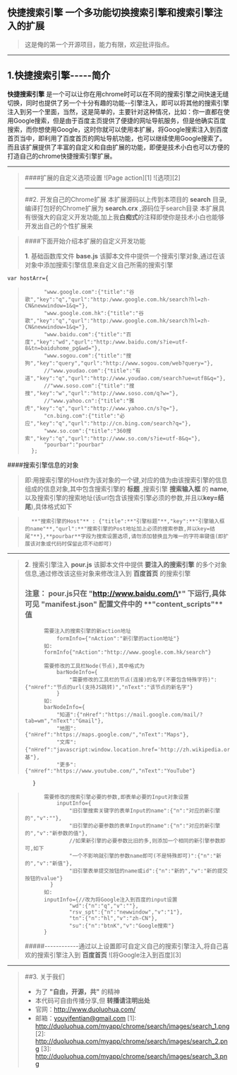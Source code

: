 快捷搜索引擎 一个多功能切换搜索引擎和搜索引擎注入的扩展
------
>这是俺的第一个开源项目，能力有限，欢迎批评指点。
****
## 1.快捷搜索引擎-----简介
**快捷搜索引擎**  是一个可以让你在用chrome时可以在不同的搜索引擎之间快速无缝切换，同时也提供了另一个十分有趣的功能--引擎注入，即可以将其他的搜索引擎注入到另一个里面，当然，这是简单的，主要针对这种情况，比如：你一直都在使用Google搜索，但是由于百度主页提供了便捷的网址导航服务，但是他确实百度搜索，而你想使用Google，这时你就可以使用本扩展，将Google搜索注入到百度首页当中，即利用了百度首页的网址导航功能，也可以继续使用Google搜索了。而且该扩展提供了丰富的自定义和自由扩展的功能，即便是技术小白也可以方便的打造自己的chrome快捷搜索引擎扩展。
****
>####扩展的自定义选项设置
>![Page action][1]
>![选项][2]
>****
>##2. 开发自己的Chrome扩展
本扩展源码以上传到本项目的 **search** 目录,编译打包好的Chrome扩展为 **search.crx** ,源码位于search目录
本扩展具有很强大的自定义开发功能,加上我**白痴式**的注释即使你是技术小白也能够开发出自己的个性扩展来

>####下面开始介绍本扩展的自定义开发功能
>   
>   **1**. 基础函数库文件 **base.js** 该脚本文件中提供一个搜索引擎对象,通过在该对象中添加搜索引擎信息来自定义自己所需的搜索引擎
>
	var hostArr={
>			"www.google.com":{"title":"谷 歌","key":"q","qurl":"http:/www.google.com.hk/search?hl=zh-CN&newwindow=1&q="},
>			"www.google.com.hk":{"title":"谷 歌","key":"q","qurl":"http:/www.google.com.hk/search?hl=zh-CN&newwindow=1&q="},
>			"www.baidu.com":{"title":"百 度","key":"wd","qurl":"http:/www.baidu.com/s?ie=utf-8&tn=baiduhome_pg&wd="},
>			"www.sogou.com":{"title":"搜 狗","key":"query","qurl":"http://www.sogou.com/web?query="},
>			//"www.youdao.com":{"title":"有 道","key":"q","qurl":"http://www.youdao.com/search?ue=utf8&q="},
>			//"www.soso.com":{"title":"搜 搜","key":"w","qurl":"http://www.soso.com/q?w="},
>			//"www.yahoo.cn":{"title":"雅 虎","key":"q","qurl":"http://www.yahoo.cn/s?q="},
>			"cn.bing.com":{"title":"必 应","key":"q","qurl":"http://cn.bing.com/search?q="},
>			"www.so.com":{"title":"360搜索","key":"q","qurl":"http://www.so.com/s?ie=utf-8&q="},
>			"pourbar":"pourbar"
>		};           
>
####搜索引擎信息的对象

>即:用搜索引擎的Host作为该对象的一个键,对应的值为由该搜索引擎的信息组成的信息对象,其中包含搜索引擎的 **标题** ,搜索引擎 **搜索输入框** 的 **name**,以及搜索引擎的搜索地址(该url包含该搜索引擎必须的参数,并且以**key=结尾**),具体格式如下

>		**"搜索引擎的Host"** : {"title":**"引擎标题"**,"key":**"引擎输入框的name"**,"qurl":**"搜索引擎的Post地址加上必须的搜索参数,并以key=结尾"**},**pourbar**字段为搜索设置选项,请勿添加替换且为唯一的字符串键值(即扩展该对象或代码时保留此项不动即可)
****
>   **2**. 搜索引擎注入 **pour.js** 该脚本文件中提供 **要注入的搜索引擎** 的多个对象信息,通过修改该这些对象来修改注入到 **百度首页** 的搜索引擎
>### **注意：** pour.js只在 **"http://www.baidu.com/\*"** 下运行,具体可见 **"manifest.json"** 配置文件中的 **"content_scripts"**值
>
>			需要注入的搜索引擎的新action地址
>				formInfo={"nAction":"新引擎的action地址"}
>			如:
>			formInfo{"nAction":"http://www.google.com.hk/search"}
>>
>
>			需要修改的工具栏Node(节点),其中格式为
>		    	barNodeInfo={
>					"需要修改的工具栏的节点(连接)的名字(不要包含特殊字符)":{"nHref":"节点的url(支持JS跳转)","nText":"该节点的新名字"}
>				}
>			如:
>			barNodeInfo={
>				"知道":{"nHref":"https://mail.google.com/mail/?tab=wm","nText":"Gmail"},
>				"地图":{"nHref":"https://maps.google.com/","nText":"Maps"},
>    		  	"文库":{"nHref":"javascript:window.location.href='http://zh.wikipedia.org/wiki/'+document.getElementById('kw').value;","nText":"维基"},
>    		    "更多":{"nHref":"https://www.youtube.com/","nText":"YouTube"}
	    	}
>
>
>>
>
>			需要修改的搜索引擎必要的参数,即表单必要的Input对象设置
>				inputInfo={
>		    		"旧引擎搜索关键字的表单Input的name":{"n":"对应的新引擎的","v":""},
>		 		    "旧引擎的必要参数的表单Input的name":{"n":"对应的新引擎的","v":"新参数的值"},
>				    //如果新引擎的必要参数比旧的多,则添加一个相同的新引擎参数即可,如下
>				    "一个不影响就引擎的参数name即可(不是特殊即可)":{"n":"新的","v":"新值"},	
>				    "旧引擎表单提交按钮的name或id":{"n":"新的","v":"新的提交按钮的value"}
>			  }
>			如:
>			inputInfo={//改为将Google注入到百度的input设置
>		    		"wd":{"n":"q","v":""},
>    		    	"rsv_spt":{"n":"newwindow","v":"1"},
>		    		"tn":{"n":"hl","v":"zh-CN"},
>		    		"su":{"n":"btnK","v":"Google搜索"}
>	    	}
>#####------------通过以上设置即可自定义自己的搜索引擎注入,将自己喜欢的搜索引擎注入到 **百度首页**
>![将Google注入到百度][3]
>
>
>
>



----
>##3. 关于我们
>* 为了 **"自由，开源，共"** 的精神
>* 本代码可自由传播分享,但 **转播请注明出处**
>* 官网：http://www.duoluohua.com/
>* 邮箱：youyifentian@gmail.com
  [1]: http://duoluohua.com/myapp/chrome/search/images/search_1.png
  [2]: http://duoluohua.com/myapp/chrome/search/images/search_2.png
  [3]: http://duoluohua.com/myapp/chrome/search/images/search_3.png

